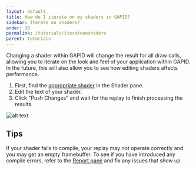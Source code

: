 ```yaml
---
layout: default
title: How do I iterate on my shaders in GAPID?
sidebar: Iterate on shaders?
order: 30
permalink: /tutorials/iterateonshaders
parent: tutorials
---
```


Changing a shader within GAPID will change the result for all draw calls, allowing you to iterate on the look and feel of your application within GAPID. In the future, this will also allow you to see how editing shaders affects performance.

1. First, find the [appropriate shader](../tut-shaderbound.md) in the Shader pane.
2. Edit the text of your shader.
3. Click "Push Changes" and wait for the replay to finish processing the results.

![alt text](../images/shader.png "Editing a shader within GAPID")

## Tips

If your shader fails to compile, your replay may not operate correctly and you may get an empty framebuffer. To see if you have introduced any compile errors, refer to the [Report pane](../report.md) and fix any issues that show up.
